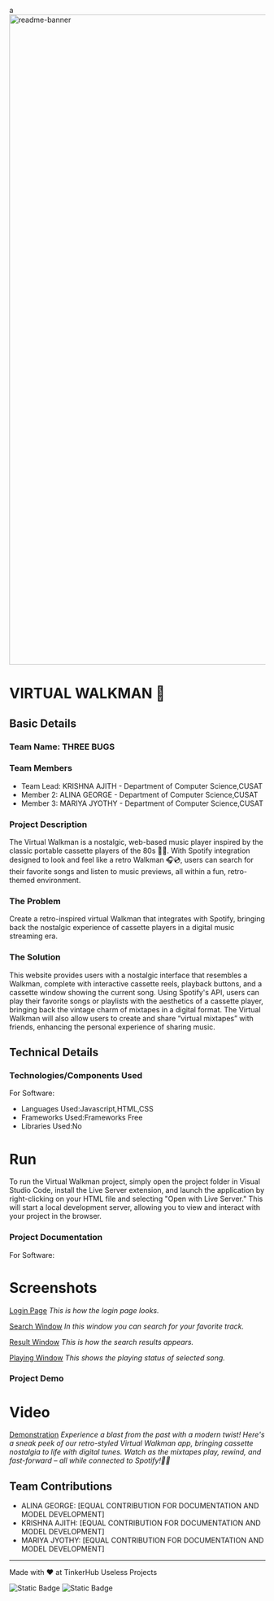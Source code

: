 a <img width="1280" alt="readme-banner" src="https://github.com/user-attachments/assets/35332e92-44cb-425b-9dff-27bcf1023c6c">

# VIRTUAL WALKMAN 🎯


## Basic Details
### Team Name: THREE BUGS


### Team Members
- Team Lead: KRISHNA AJITH - Department of Computer Science,CUSAT
- Member 2: ALINA GEORGE - Department of Computer Science,CUSAT
- Member 3: MARIYA JYOTHY - Department of Computer Science,CUSAT

### Project Description
The Virtual Walkman is a nostalgic, web-based music player inspired by the classic portable cassette players of the 80s 📼📼. With Spotify integration designed to look and feel like a retro Walkman 🎧💿, users can search for their favorite songs and listen to music previews, all within a fun, retro-themed environment.

### The Problem
Create a retro-inspired virtual Walkman that integrates with Spotify, bringing back the nostalgic experience of cassette players in a digital music streaming era.

### The Solution
This website provides users with a nostalgic interface that resembles a Walkman, complete with interactive cassette reels, playback buttons, and a cassette window showing the current song. Using Spotify's API, users can play their favorite songs or playlists with the aesthetics of a cassette player, bringing back the vintage charm of mixtapes in a digital format. The Virtual Walkman will also allow users to create and share “virtual mixtapes” with friends, enhancing the personal experience of sharing music.

## Technical Details
### Technologies/Components Used
For Software:
- Languages Used:Javascript,HTML,CSS
- Frameworks Used:Frameworks Free
- Libraries Used:No 



# Run
To run the Virtual Walkman project, simply open the project folder in Visual Studio Code, install the Live Server extension, and launch the application by right-clicking on your HTML file and selecting "Open with Live Server." This will start a local development server, allowing you to view and interact with your project in the browser.

### Project Documentation
For Software:

# Screenshots
[Login Page](https://drive.google.com/file/d/1RsZOTW5deo1bDdb8Uz51FEk2aWU8uXt0/view?usp=sharing)
*This is how the login page looks.*

[Search Window](https://drive.google.com/file/d/1JfnJreEqAPca4CZbMT8j6cEg50UUjEnW/view?usp=sharing)
*In this window you can search for your favorite track.*

[Result Window](https://drive.google.com/file/d/11-JUzzNuyzx7jlITrVw-VznNGRC_dF1Q/view?usp=sharing)
*This is how the search results appears.*

[Playing Window](https://drive.google.com/file/d/1j9VSOpD6Gpz5R5AxSr9ugE_JcVG-Epu0/view?usp=sharing)
*This shows the playing status of selected song.*

### Project Demo
# Video
[Demonstration](https://drive.google.com/file/d/1xkmoKPxExRp4ifCK-_do5yMTEzRmL3Rd/view?usp=sharing)
*Experience a blast from the past with a modern twist! Here's a sneak peek of our retro-styled Virtual Walkman app, bringing cassette nostalgia to life with digital tunes. Watch as the mixtapes play, rewind, and fast-forward – all while connected to Spotify!📼✨*


## Team Contributions
- ALINA GEORGE: [EQUAL CONTRIBUTION FOR DOCUMENTATION AND MODEL DEVELOPMENT]
- KRISHNA AJITH: [EQUAL CONTRIBUTION FOR DOCUMENTATION AND MODEL DEVELOPMENT]
- MARIYA JYOTHY: [EQUAL CONTRIBUTION FOR DOCUMENTATION AND MODEL DEVELOPMENT]

---
Made with ❤️ at TinkerHub Useless Projects 

![Static Badge](https://img.shields.io/badge/TinkerHub-24?color=%23000000&link=https%3A%2F%2Fwww.tinkerhub.org%2F)
![Static Badge](https://img.shields.io/badge/UselessProject--24-24?link=https%3A%2F%2Fwww.tinkerhub.org%2Fevents%2FQ2Q1TQKX6Q%2FUseless%2520Projects)



